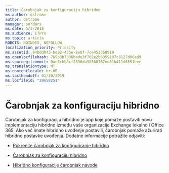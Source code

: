 ```yaml
---
title: Čarobnjak za konfiguraciju hibridno
ms.author: dstrome
author: dstrome
manager: serdars
ms.date: 5/3/2018
ms.audience: ITPro
ms.topic: article
ROBOTS: NOINDEX, NOFOLLOW
localization_priority: Priority
ms.assetid: 94bdd043-be92-435e-8e0f-7ce453368919
ms.openlocfilehash: 769b3b7336bade3f702e2b6859107c8127d06ad9
ms.sourcegitcommit: 0ae6cbb8cf2836da98300767ed81b411d6551bee
ms.translationtype: MT
ms.contentlocale: hr-HR
ms.lasthandoff: 01/30/2019
ms.locfileid: "29658251"
---
```

# <a name="hybrid-configuration-wizard"></a>Čarobnjak za konfiguraciju hibridno

Čarobnjak za konfiguraciju hibridno je app koje pomaže postaviti novu implementaciju hibridno između vaše organizacije Exchange lokalno i Office 365. Ako već imate hibridno uvođenje postavili, čarobnjak pomaže ažurirati hibridno postavke uvođenja. Dodatne informacije potražite odjaviti:
  
- [Pokrenite čarobnjak za konfiguriranje hibridno](https://technet.microsoft.com/library/mt595788%28v=exchg.150%29.aspx)
    
- [Čarobnjak za konfiguraciju hibridno](https://technet.microsoft.com/library/hh529921%28v=exchg.150%29.aspx)
    
- [Hibridno konfiguracije čarobnjak navode](https://technet.microsoft.com/library/mt488940%28v=exchg.150%29.aspx)
    

